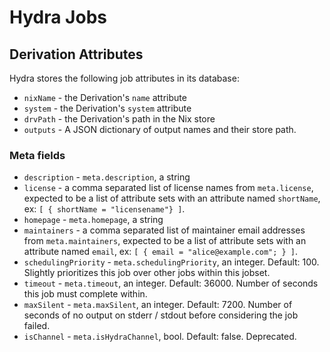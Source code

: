 # Hydra Jobs

## Derivation Attributes

Hydra stores the following job attributes in its database:

* `nixName` - the Derivation's `name` attribute
* `system` - the Derivation's `system` attribute
* `drvPath` - the Derivation's path in the Nix store
* `outputs` - A JSON dictionary of output names and their store path.

### Meta fields

* `description` - `meta.description`, a string
* `license` - a comma separated list of license names from `meta.license`, expected to be a list of attribute sets with an attribute named `shortName`, ex: `[ { shortName = "licensename"} ]`.
* `homepage` - `meta.homepage`, a string
* `maintainers` - a comma separated list of maintainer email addresses from `meta.maintainers`, expected to be a list of attribute sets with an attribute named `email`, ex: `[ { email = "alice@example.com"; } ]`.
* `schedulingPriority` - `meta.schedulingPriority`, an integer. Default: 100. Slightly prioritizes this job over other jobs within this jobset.
* `timeout` - `meta.timeout`, an integer. Default: 36000. Number of seconds this job must complete within.
* `maxSilent` - `meta.maxSilent`, an integer. Default: 7200. Number of seconds of no output on stderr / stdout before considering the job failed. 
* `isChannel` - `meta.isHydraChannel`, bool. Default: false. Deprecated.
